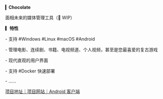 **▎Chocolate**



面相未来的媒体管理工具（🚧 WIP）



**▎特性**



\- 支持 #Windows #Linux #macOS #Android

\- 管理电影、连续剧、书籍、电视频道、个人视频，甚至是您最喜爱的复古游戏

\- 现代直观的用户界面

\- 支持 #Docker 快速部署

\- ……



[项目地址｜](https://github.com/ChocolateApp/Chocolate)[项目网站｜](https://chocolateapp.github.io/)[Android 客户端](https://github.com/ChocolateApp/ChocolateMobileClient)